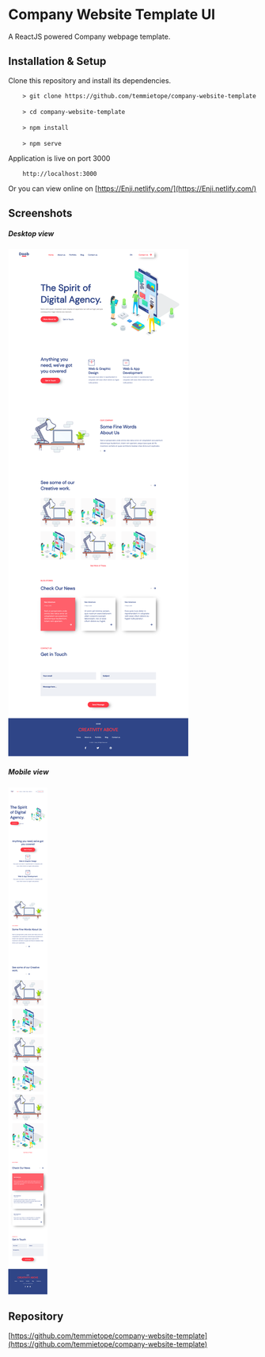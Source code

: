 # Company Website Template UI

A ReactJS powered Company webpage template.

## Installation & Setup

Clone this repository and install its dependencies.

        > git clone https://github.com/temmietope/company-website-template

        > cd company-website-template

        > npm install

        > npm serve

Application is live on port 3000

        http://localhost:3000

Or you can view online on [https://Enji.netlify.com/](https://Enji.netlify.com/)

## Screenshots

##### Desktop view

![](./screenshots/desktop-view.png)

##### Mobile view

![](./screenshots/mobile-view.png)

## Repository

[https://github.com/temmietope/company-website-template](https://github.com/temmietope/company-website-template)
